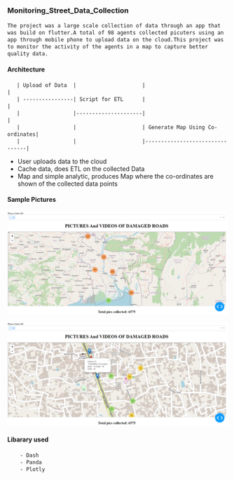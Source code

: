 
### Monitoring_Street_Data_Collection

    The project was a large scale collection of data through an app that was build on flutter.A total of 98 agents collected picuters using an app through mobile phone to upload data on the cloud.This project was to monitor the activity of the agents in a map to capture better quality data.

#### Architecture

       | Upload of Data  |                     |                                |
       | ----------------| Script for ETL      |                                |
       |                 |---------------------|                                |   
       |                 |                     | Generate Map Using Co-ordinates|
       |                 |                     |--------------------------------|                  



* User uploads data to the cloud
* Cache data, does ETL on the collected Data
* Map and simple analytic, produces Map where the co-ordinates are shown of the collected data points

#### Sample Pictures
    
![Picture 1](./pictures/Total_Collected_Pics.PNG)


![Picture 2](./pictures/Zoomed_view.PNG)




#### Libarary used

        - Dash
        - Panda
        - Plotly
        
